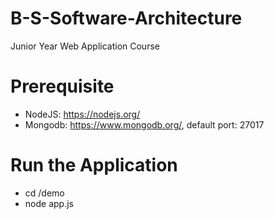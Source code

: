 # B-S-Software-Architecture
Junior Year Web Application Course
# Prerequisite
- NodeJS: https://nodejs.org/
- Mongodb: https://www.mongodb.org/, default port: 27017
# Run the Application
- cd /demo
- node app.js

